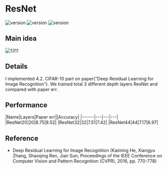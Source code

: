 # ResNet

![version](https://img.shields.io/badge/CUDA-11.1-brightgreen) ![version](https://img.shields.io/badge/cuDNN-8.1.0-blue) ![version](https://img.shields.io/badge/pytorch-1.9.0-orange)



## Main idea
![1311](https://user-images.githubusercontent.com/87002037/124554446-eedb8780-de70-11eb-9c53-c2fcfa799904.png)

## Details
I implemented 4.2. CIFAR-10 part on paper("Deep Residual Learning for Image Recognition"). We trained total 3 different depth layers ResNet and compared with paper err.

## Performance

|Name|Layers|Paper err||Accuracy|
|------|---|---|---|
|ResNet20|20|8.75|8.52|
|ResNet32|32|7.51|7.42|
|ResNet44|44|7.17|6.97|

## Reference

* Deep Residual Learning for Image Recognition (Kaiming He, Xiangyu Zhang, Shaoqing Ren, Jian Sun; Proceedings of the IEEE Conference on Computer Vision and Pattern Recognition (CVPR), 2016, pp. 770-778)
